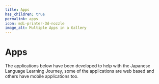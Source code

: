 ```yaml
---
title: Apps
has_children: true
permalink: apps
icon: mdi-printer-3d-nozzle
image_alt: Multiple Apps in a Gallery
---
```

# Apps
The applications below have been developed to help with the Japanese Language Learning Journey, some of the applications are web based and others have mobile applications too.
